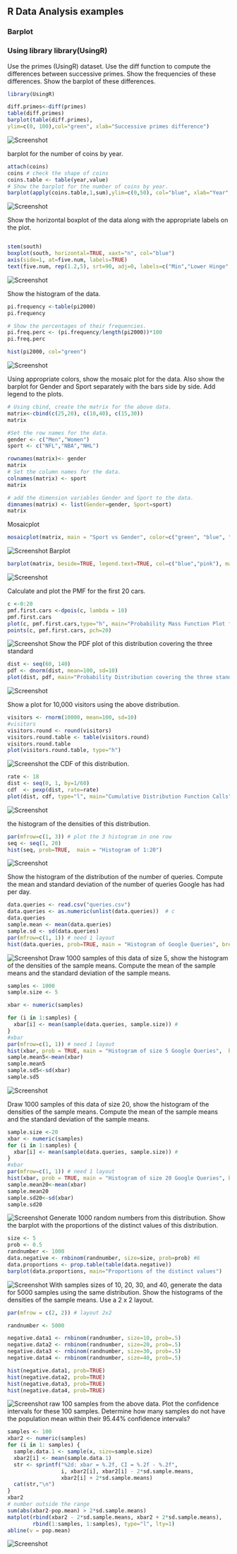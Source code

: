 
## R Data Analysis examples



### Barplot

### Using library library(UsingR)

Use the primes (UsingR) dataset. Use the diff function to compute the
differences between successive primes. Show the frequencies of these
differences. Show the barplot of these differences.
```R
library(UsingR)

diff.primes<-diff(primes)
table(diff.primes)
barplot(table(diff.primes),
ylim=c(0, 100),col="green", xlab="Successive primes difference")
```

![Screenshot](images/example3_part1.png)

barplot for the number of coins by year.
```R
attach(coins)
coins # check the shape of coins 
coins.table <- table(year,value)
# Show the barplot for the number of coins by year.
barplot(apply(coins.table,1,sum),ylim=c(0,50), col="blue", xlab="Year", ylab="Number of coins by year")
```
![Screenshot](images/example3_part2_d.png)

Show the horizontal boxplot of the data along with the appropriate labels
on the plot.
```R

stem(south)
boxplot(south, horizontal=TRUE, xaxt="n", col="blue")
axis(side=1, at=five.num, labels=TRUE)
text(five.num, rep(1.2,5), srt=90, adj=0, labels=c("Min","Lower Hinge","Median","Upper Hinge","Max")) 
```
![Screenshot](images/example3_part3_c.png)

Show the histogram of the data.
```R
pi.frequency <-table(pi2000)
pi.frequency

# Show the percentages of their frequencies.
pi.freq.perc <- (pi.frequency/length(pi2000))*100
pi.freq.perc

hist(pi2000, col="green")
```
![Screenshot](images/example3_part4_c.png)


Using appropriate colors, show the mosaic plot for the data. Also show
the barplot for Gender and Sport separately with the bars side by side. Add
legend to the plots.

```R
# Using cbind, create the matrix for the above data.
matrix<-cbind(c(25,20), c(10,40), c(15,30))
matrix

#Set the row names for the data.
gender <- c("Men","Women")
sport <- c("NFL","NBA","NHL")

rownames(matrix)<- gender
matrix
# Set the column names for the data.
colnames(matrix) <- sport
matrix

# add the dimension variables Gender and Sport to the data.
dimnames(matrix) <- list(Gender=gender, Sport=sport)
matrix
```
Mosaicplot
```R
mosaicplot(matrix, main = "Sport vs Gender", color=c("green", "blue", "cyan")) # [3]

```
![Screenshot](images/example3_part5_h.png)
Barplot 
```R
barplot(matrix, beside=TRUE, legend.text=TRUE, col=c("blue","pink"), main= "Gender and Sport")
```
![Screenshot](images/example3_part5_h2.png)

Calculate and plot the PMF for the first 20 cars.
```R
c <-0:20
pmf.first.cars <-dpois(c, lambda = 10)
pmf.first.cars
plot(c, pmf.first.cars,type="h", main="Probability Mass Function Plot first 20 cars")
points(c, pmf.first.cars, pch=20)
```
![Screenshot](images/example4_part3_d.png)
 Show the PDF plot of this distribution covering the three standard
```R
dist <- seq(60, 140)
pdf <- dnorm(dist, mean=100, sd=10)
plot(dist, pdf, main="Probability Distribution covering the three standard Deviations", xlab="x",ylab="Probability", type="l", xlim=c(60,140))
```
![Screenshot](images/example4_part5_a.png)

Show a plot for 10,000 visitors using the above distribution.
```R
visitors <- rnorm(10000, mean=100, sd=10)
#visitors 
visitors.round <- round(visitors)
visitors.round.table <- table(visitors.round)
visitors.round.table
plot(visitors.round.table, type="h")
```
![Screenshot](images/example4_part5_f.png)
the CDF of this distribution.
```R
rate <- 18
dist <- seq(0, 1, by=1/60)
cdf  <- pexp(dist, rate=rate)
plot(dist, cdf, type="l", main="Cumulative Distribution Function Calls", xlab="x")
```
![Screenshot](images/example4_part6_d.png)

the histogram of the densities of this distribution.
```R
par(mfrow=c(1, 3)) # plot the 3 histogram in one row                
seq <- seq(1, 20)
hist(seq, prob=TRUE,  main = "Histogram of 1:20") 
```
![Screenshot](images/example5_part1_a.png)

Show the histogram of the distribution of the number of queries. Compute the mean and
standard deviation of the number of queries Google has had per day.
```R
data.queries <- read.csv("queries.csv") 
data.queries <- as.numeric(unlist(data.queries))  # c
data.queries
sample.mean <- mean(data.queries)
sample.sd <- sd(data.queries)
par(mfrow=c(1, 1)) # need 1 layout
hist(data.queries, prob=TRUE, main = "Histogram of Google Queries", breaks = 20) 
```
![Screenshot](images/example5_part2_a.png)
Draw 1000 samples of this data of size 5, show the histogram of the densities of the sample
means. Compute the mean of the sample means and the standard deviation of the sample means.
```R
samples <- 1000
sample.size <- 5

xbar <- numeric(samples)

for (i in 1:samples) {
  xbar[i] <- mean(sample(data.queries, sample.size)) # 
}
#xbar
par(mfrow=c(1, 1)) # need 1 layout
hist(xbar, prob = TRUE, main = "Histogram of size 5 Google Queries",  breaks = 100)
sample.mean5<-mean(xbar)
sample.mean5
sample.sd5<-sd(xbar)
sample.sd5
```
![Screenshot](images/example5_part2_b.png)

Draw 1000 samples of this data of size 20, show the histogram of the densities of the sample
means. Compute the mean of the sample means and the standard deviation of the sample means.
```R
sample.size <-20
xbar <- numeric(samples)
for (i in 1:samples) {
  xbar[i] <- mean(sample(data.queries, sample.size)) # 
}
#xbar
par(mfrow=c(1, 1)) # need 1 layout
hist(xbar, prob = TRUE, main = "Histogram of size 20 Google Queries", breaks = 25)
sample.mean20<-mean(xbar)
sample.mean20
sample.sd20<-sd(xbar)
sample.sd20
```
![Screenshot](images/example5_part2_c.png)
Generate 1000 random numbers from this distribution. Show the barplot
with the proportions of the distinct values of this distribution.
```R
size <- 5
prob <- 0.5
randnumber <- 1000
data.negative <- rnbinom(randnumber, size=size, prob=prob) #6
data.proportions <- prop.table(table(data.negative))
barplot(data.proportions, main="Proportions of the distinct values")
```
![Screenshot](images/example5_part3_a.png)
With samples sizes of 10, 20, 30, and 40, generate the data for 5000
samples using the same distribution. Show the histograms of the densities
of the sample means. Use a 2 x 2 layout.
```R
par(mfrow = c(2, 2)) # layout 2x2

randnumber <- 5000

negative.data1 <- rnbinom(randnumber, size=10, prob=.5)
negative.data2 <- rnbinom(randnumber, size=20, prob=.5)
negative.data3 <- rnbinom(randnumber, size=30, prob=.5)
negative.data4 <- rnbinom(randnumber, size=40, prob=.5)

hist(negative.data1, prob=TRUE)
hist(negative.data2, prob=TRUE)
hist(negative.data3, prob=TRUE)
hist(negative.data4, prob=TRUE)
```
![Screenshot](images/example5_part3_b.png)
raw 100 samples from the above data. Plot the confidence intervals for
these 100 samples. Determine how many samples do not have the
population mean within their 95.44% confidence intervals?
```R
samples <- 100
xbar2 <- numeric(samples)
for (i in 1: samples) {
  sample.data.1 <- sample(x, size=sample.size)
  xbar2[i] <- mean(sample.data.1)
  str <- sprintf("%2d: xbar = %.2f, CI = %.2f - %.2f",
                 i, xbar2[i], xbar2[i] - 2*sd.sample.means,
                 xbar2[i] + 2*sd.sample.means)
  cat(str,"\n")
}
xbar2
# number outside the range
sum(abs(xbar2-pop.mean) > 2*sd.sample.means)
matplot(rbind(xbar2 - 2*sd.sample.means, xbar2 + 2*sd.sample.means),
        rbind(1:samples, 1:samples), type="l", lty=1)
abline(v = pop.mean)
```
![Screenshot](images/example6_part1_b.png)